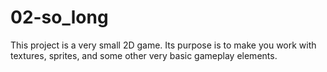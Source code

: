 # 02-so_long
This project is a very small 2D game. Its purpose is to make you work with textures, sprites, and some other very basic gameplay elements.
